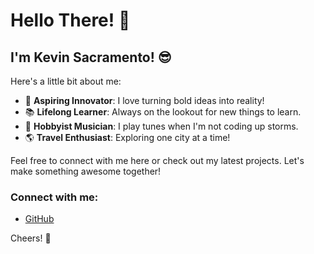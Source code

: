 # Hello There! :wave:

## I'm Kevin Sacramento! :sunglasses:

Here's a little bit about me:

- :rocket: **Aspiring Innovator**: I love turning bold ideas into reality!
- :books: **Lifelong Learner**: Always on the lookout for new things to learn.
- :guitar: **Hobbyist Musician**: I play tunes when I'm not coding up storms.
- :earth_americas: **Travel Enthusiast**: Exploring one city at a time!

Feel free to connect with me here or check out my latest projects. Let's make something awesome together!

### Connect with me:
- [GitHub](https://github.com/AverageMonarcho7)

Cheers! :beers:
